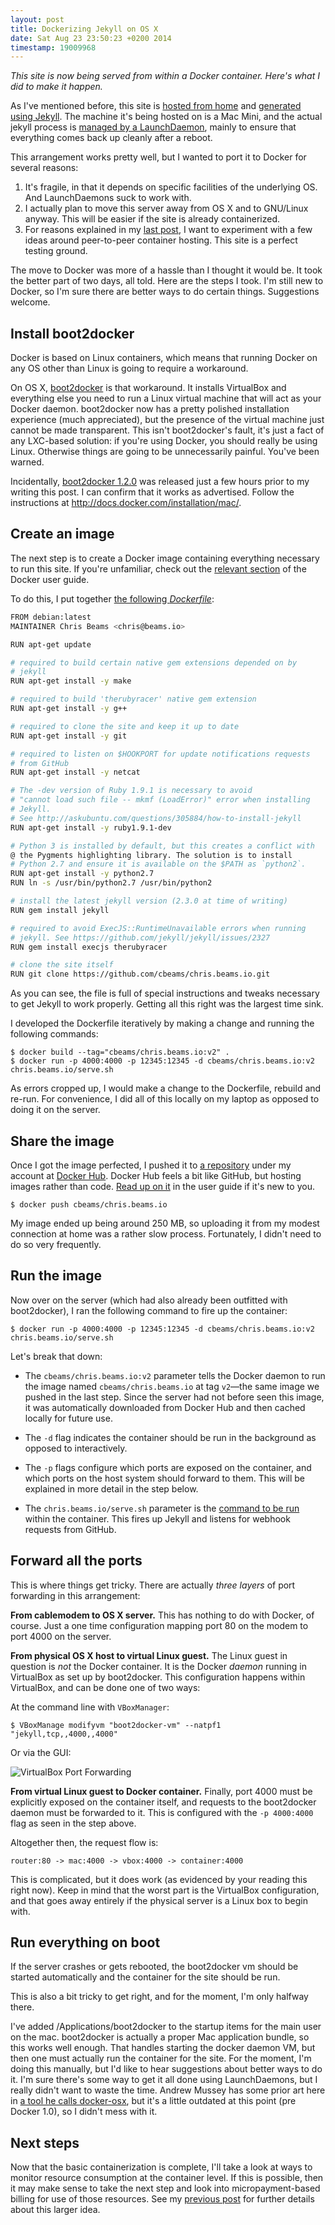 ```yaml
---
layout: post
title: Dockerizing Jekyll on OS X
date: Sat Aug 23 23:50:23 +0200 2014
timestamp: 19009968
---
```


_This site is now being served from within a Docker container. Here's what I did to make it happen._

As I've mentioned before, this site is [hosted from home](/posts/indiehost) and [generated using Jekyll](/posts/epoch). The machine it's being hosted on is a Mac Mini, and the actual jekyll process is [managed by a LaunchDaemon](https://github.com/cbeams/chris.beams.io/commit/5f614e68a63694b2c846f4c788dc4b8499aa196c), mainly to ensure that everything comes back up cleanly after a reboot.

This arrangement works pretty well, but I wanted to port it to Docker for several reasons:

1. It's fragile, in that it depends on specific facilities of the underlying OS. And LaunchDaemons suck to work with.
2. I actually plan to move this server away from OS X and to GNU/Linux anyway. This will be easier if the site is already containerized.
3. For reasons explained in my [last post](/posts/docker), I want to experiment with a few ideas around peer-to-peer container hosting. This site is a perfect testing ground.

The move to Docker was more of a hassle than I thought it would be. It took the better part of two days, all told. Here are the steps I took. I'm still new to Docker, so I'm sure there are better ways to do certain things. Suggestions welcome.


## Install boot2docker

Docker is based on Linux containers, which means that running Docker on any OS other than Linux is going to require a workaround.

On OS X, [boot2docker](http://boot2docker.io/) is that workaround. It installs VirtualBox and everything else you need to run a Linux virtual machine that will act as your Docker daemon. boot2docker now has a pretty polished installation experience (much appreciated), but the presence of the virtual machine just cannot be made transparent. This isn't boot2docker's fault, it's just a fact of any LXC-based solution: if you're using Docker, you should really be using Linux. Otherwise things are going to be unnecessarily painful. You've been warned.

Incidentally, [boot2docker 1.2.0](https://github.com/boot2docker/boot2docker/releases/tag/v1.2.0) was released just a few hours prior to my writing this post. I can confirm that it works as advertised. Follow the instructions at <http://docs.docker.com/installation/mac/>.


## Create an image

The next step is to create a Docker image containing everything necessary to run this site. If you're unfamiliar, check out the [relevant section](http://docs.docker.com/userguide/dockerimages/) of the Docker user guide.

To do this, I put together [the following _Dockerfile_](https://github.com/cbeams/chris.beams.io/blob/master/Dockerfile):

```sh
FROM debian:latest
MAINTAINER Chris Beams <chris@beams.io>

RUN apt-get update

# required to build certain native gem extensions depended on by
# jekyll
RUN apt-get install -y make

# required to build 'therubyracer' native gem extension
RUN apt-get install -y g++

# required to clone the site and keep it up to date
RUN apt-get install -y git

# required to listen on $HOOKPORT for update notifications requests
# from GitHub
RUN apt-get install -y netcat

# The -dev version of Ruby 1.9.1 is necessary to avoid
# "cannot load such file -- mkmf (LoadError)" error when installing
# Jekyll.
# See http://askubuntu.com/questions/305884/how-to-install-jekyll
RUN apt-get install -y ruby1.9.1-dev

# Python 3 is installed by default, but this creates a conflict with
@ the Pygments highlighting library. The solution is to install
# Python 2.7 and ensure it is available on the $PATH as `python2`.
RUN apt-get install -y python2.7
RUN ln -s /usr/bin/python2.7 /usr/bin/python2

# install the latest jekyll version (2.3.0 at time of writing)
RUN gem install jekyll

# required to avoid ExecJS::RuntimeUnavailable errors when running
# jekyll. See https://github.com/jekyll/jekyll/issues/2327
RUN gem install execjs therubyracer

# clone the site itself
RUN git clone https://github.com/cbeams/chris.beams.io.git
```

As you can see, the file is full of special instructions and tweaks necessary to get Jekyll to work properly. Getting all this right was the largest time sink.

I developed the Dockerfile iteratively by making a change and running the following commands:

    $ docker build --tag="cbeams/chris.beams.io:v2" .
    $ docker run -p 4000:4000 -p 12345:12345 -d cbeams/chris.beams.io:v2 chris.beams.io/serve.sh

As errors cropped up, I would make a change to the Dockerfile, rebuild and re-run. For convenience, I did all of this locally on my laptop as opposed to doing it on the server.


## Share the image

Once I got the image perfected, I pushed it to [a repository](https://registry.hub.docker.com/u/cbeams/chris.beams.io/) under my account at [Docker Hub](https://hub.docker.com/). Docker Hub feels a bit like GitHub, but hosting images rather than code. [Read up on it](http://docs.docker.com/userguide/dockerrepos/) in the user guide if it's new to you.

    $ docker push cbeams/chris.beams.io

My image ended up being around 250 MB, so uploading it from my modest connection at home was a rather slow process. Fortunately, I didn't need to do so very frequently.


## Run the image

Now over on the server (which had also already been outfitted with boot2docker), I ran the following command to fire up the container:

    $ docker run -p 4000:4000 -p 12345:12345 -d cbeams/chris.beams.io:v2 chris.beams.io/serve.sh

Let's break that down:

 - The `cbeams/chris.beams.io:v2` parameter tells the Docker daemon to run the image named `cbeams/chris.beams.io` at tag `v2`—the same image we pushed in the last step. Since the server had not before seen this image, it was automatically downloaded from Docker Hub and then cached locally for future use.

 - The `-d` flag indicates the container should be run in the background as opposed to interactively.

 - The `-p` flags configure which ports are exposed on the container, and which ports on the host system should forward to them. This will be explained in more detail in the step below.

 - The `chris.beams.io/serve.sh` parameter is the [command to be run](https://github.com/cbeams/chris.beams.io/blob/50c89b3a124856aa5c45de8a44f03021ec06a948/serve.sh) within the container. This fires up Jekyll and listens for webhook requests from GitHub.


## Forward all the ports

This is where things get tricky. There are actually _three layers_ of port forwarding in this arrangement:

**From cablemodem to OS X server.** This has nothing to do with Docker, of course. Just a one time configuration mapping port 80 on the modem to port 4000 on the server.

**From physical OS X host to virtual Linux guest.** The Linux guest in question is _not_ the Docker container. It is the Docker _daemon_ running in VirtualBox as set up by boot2docker. This configuration happens within VirtualBox, and can be done one of two ways:

At the command line with `VBoxManager`:

    $ VBoxManage modifyvm "boot2docker-vm" --natpf1 "jekyll,tcp,,4000,,4000"

Or via the GUI:

![VirtualBox Port Forwarding](http://i.imgur.com/5fgzCiw.jpg)

**From virtual Linux guest to Docker container.** Finally, port 4000 must be explicitly exposed on the container itself, and requests to the boot2docker daemon must be forwarded to it. This is configured with the `-p 4000:4000` flag as seen in the step above.

Altogether then, the request flow is:

    router:80 -> mac:4000 -> vbox:4000 -> container:4000

This is complicated, but it does work (as evidenced by your reading this right now). Keep in mind that the worst part is the VirtualBox configuration, and that goes away entirely if the physical server is a Linux box to begin with.


## Run everything on boot

If the server crashes or gets rebooted, the boot2docker vm should be started automatically and the container for the site should be run.

This is also a bit tricky to get right, and for the moment, I'm only halfway there.

I've added /Applications/boot2docker to the startup items for the main user on the mac. boot2docker is actually a proper Mac application bundle, so this works well enough. That handles starting the docker daemon VM, but then one must actually run the container for the site. For the moment, I'm doing this manually, but I'd like to hear suggestions about better ways to do it. I'm sure there's some way to get it all done using LaunchDaemons, but I really didn't want to waste the time. Andrew Mussey has some prior art here in [a tool he calls docker-osx](http://blog.amussey.com/post/85117547548/docker-starting-docker-on-system-boot-on-osx-via), but it's a little outdated at this point (pre Docker 1.0), so I didn't mess with it.


## Next steps

Now that the basic containerization is complete, I'll take a look at ways to monitor resource consumption at the container level. If this is possible, then it may make sense to take the next step and look into micropayment-based billing for use of those resources. See my [previous post](/posts/docker) for further details about this larger idea.
